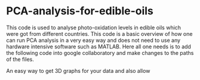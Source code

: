 # PCA-analysis-for-edible-oils
This code is used to analyse photo-oxidation levels in edible oils which were got from different countries.
This code is a basic overview of how one can run PCA analysis in a very easy way and does not need to use any hardware intensive software such as MATLAB.
Here all one needs is to add the following code into google collaboratory and make changes to the paths of the files.

An easy way to get 3D graphs for your data and also allow
